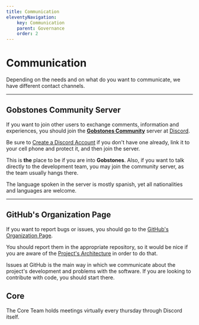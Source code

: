 ```yaml
---
title: Communication
eleventyNavigation:
    key: Communication
    parent: Governance
    order: 2
---
```

# Communication

Depending on the needs and on what do you want to communicate, we have different contact channels.

---------------------------------------------------------------------

## Gobstones Community Server

If you want to join other users to exchange comments, information and experiences, you should join the [**Gobstones Community**](http://bit.ly/ComunidadGobstones) server at [Discord](https://discord.com).

Be sure to [Create a Discord Account](https://discord.com/register) if you don't have one already, link it to your cell phone and protect it, and then join the server.

This is **the** place to be if you are into **Gobstones**. Also, if you want to talk directly to the development team, you may join the community server, as the team usually hangs there.

The language spoken in the server is mostly spanish, yet all nationalities and languages are welcome.

---------------------------------------------------------------------

## GitHub's Organization Page

If you want to report bugs or issues, you should go to the [GitHub's Organization Page](https://github.com/gobstones).

You should report them in the appropriate repository, so it would be nice if you are aware of the [Project's Architecture](../../architecture) in order to do that.

Issues at GitHub is the main way in which we communicate about the project's development and problems with the software. If you are looking to contribute with code, you should start there.

## Core

The Core Team holds meetings virtually every thursday through Discord itself.
